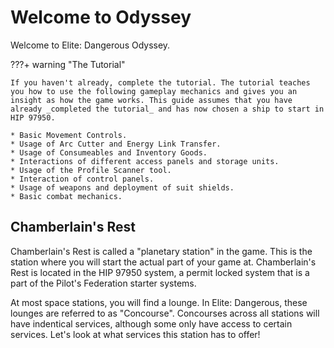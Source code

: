 # Welcome to Odyssey

Welcome to Elite: Dangerous Odyssey. 

???+ warning "The Tutorial"
    
    If you haven't already, complete the tutorial. The tutorial teaches you how to use the following gameplay mechanics and gives you an insight as how the game works. This guide assumes that you have already _completed the tutorial_ and has now chosen a ship to start in HIP 97950.

    * Basic Movement Controls.
    * Usage of Arc Cutter and Energy Link Transfer.
    * Usage of Consumeables and Inventory Goods.
    * Interactions of different access panels and storage units.
    * Usage of the Profile Scanner tool.
    * Interaction of control panels.
    * Usage of weapons and deployment of suit shields.
    * Basic combat mechanics.

## Chamberlain's Rest

Chamberlain's Rest is called a "planetary station" in the game. This is the station where you will start the actual part of your game at. Chamberlain's Rest is located in the HIP 97950 system, a permit locked system that is a part of the Pilot's Federation starter systems.

At most space stations, you will find a lounge. In Elite: Dangerous, these lounges are referred to as "Concourse". Concourses across all stations will have indentical services, although some only have access to certain services. Let's look at what services this station has to offer!








